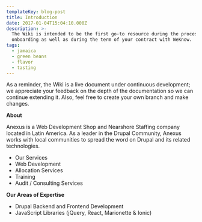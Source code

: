 ```yaml
---
templateKey: blog-post
title: Introduction
date: 2017-01-04T15:04:10.000Z
description: >-
  The Wiki is intended to be the first go-to resource during the process of
  onboarding as well as during the term of your contract with WeKnow.
tags:
  - jamaica
  - green beans
  - flavor
  - tasting
---
```

As a reminder, the Wiki is a live document under continuous development; we appreciate your feedback on the depth of the documentation so we can continue extending it. Also, feel free to create your own branch and make changes.

**About**

Anexus is a Web Development Shop and Nearshore Staffing company located in Latin America. As a leader in the Drupal Community, Anexus works with local communities to spread the word on Drupal and its related technologies.

* Our Services
* Web Development
* Allocation Services
* Training
* Audit / Consulting Services

**Our Areas of Expertise**

* Drupal Backend and Frontend Development
* JavaScript Libraries (jQuery, React, Marionette & Ionic)
